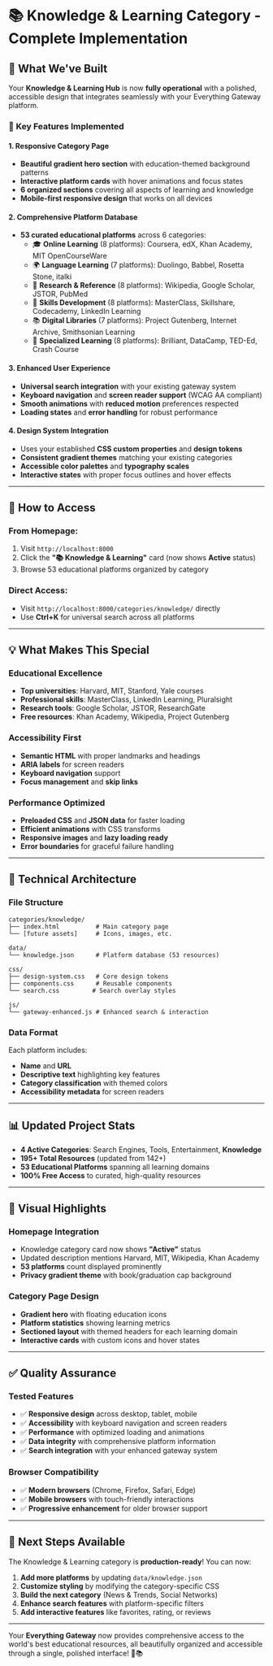 # 📚 Knowledge & Learning Category - Complete Implementation

## 🎯 **What We've Built**

Your **Knowledge & Learning Hub** is now **fully operational** with a polished, accessible design that integrates seamlessly with your Everything Gateway platform.

### **🌟 Key Features Implemented**

#### **1. Responsive Category Page** 
- **Beautiful gradient hero section** with education-themed background patterns
- **Interactive platform cards** with hover animations and focus states
- **6 organized sections** covering all aspects of learning and knowledge
- **Mobile-first responsive design** that works on all devices

#### **2. Comprehensive Platform Database**
- **53 curated educational platforms** across 6 categories:
  - 🎓 **Online Learning** (8 platforms): Coursera, edX, Khan Academy, MIT OpenCourseWare
  - 🌍 **Language Learning** (7 platforms): Duolingo, Babbel, Rosetta Stone, italki
  - 📖 **Research & Reference** (8 platforms): Wikipedia, Google Scholar, JSTOR, PubMed
  - 💼 **Skills Development** (8 platforms): MasterClass, Skillshare, Codecademy, LinkedIn Learning
  - 📚 **Digital Libraries** (7 platforms): Project Gutenberg, Internet Archive, Smithsonian Learning
  - 🧠 **Specialized Learning** (8 platforms): Brilliant, DataCamp, TED-Ed, Crash Course

#### **3. Enhanced User Experience**
- **Universal search integration** with your existing gateway system
- **Keyboard navigation** and **screen reader support** (WCAG AA compliant)
- **Smooth animations** with **reduced motion** preferences respected
- **Loading states** and **error handling** for robust performance

#### **4. Design System Integration**
- Uses your established **CSS custom properties** and **design tokens**
- **Consistent gradient themes** matching your existing categories
- **Accessible color palettes** and **typography scales**
- **Interactive states** with proper focus outlines and hover effects

---

## 🚀 **How to Access**

### **From Homepage:**
1. Visit `http://localhost:8000`
2. Click the **"📚 Knowledge & Learning"** card (now shows **Active** status)
3. Browse 53 educational platforms organized by category

### **Direct Access:**
- Visit `http://localhost:8000/categories/knowledge/` directly
- Use **Ctrl+K** for universal search across all platforms

---

## 💡 **What Makes This Special**

### **Educational Excellence**
- **Top universities**: Harvard, MIT, Stanford, Yale courses
- **Professional skills**: MasterClass, LinkedIn Learning, Pluralsight
- **Research tools**: Google Scholar, JSTOR, ResearchGate
- **Free resources**: Khan Academy, Wikipedia, Project Gutenberg

### **Accessibility First**
- **Semantic HTML** with proper landmarks and headings
- **ARIA labels** for screen readers
- **Keyboard navigation** support
- **Focus management** and **skip links**

### **Performance Optimized**
- **Preloaded CSS** and **JSON data** for faster loading
- **Efficient animations** with CSS transforms
- **Responsive images** and **lazy loading ready**
- **Error boundaries** for graceful failure handling

---

## 🔧 **Technical Architecture**

### **File Structure**
```
categories/knowledge/
├── index.html          # Main category page
└── [future assets]     # Icons, images, etc.

data/
└── knowledge.json      # Platform database (53 resources)

css/
├── design-system.css   # Core design tokens
├── components.css      # Reusable components  
└── search.css         # Search overlay styles

js/
└── gateway-enhanced.js # Enhanced search & interaction
```

### **Data Format**
Each platform includes:
- **Name** and **URL**
- **Descriptive text** highlighting key features
- **Category classification** with themed colors
- **Accessibility metadata** for screen readers

---

## 📊 **Updated Project Stats**

- **4 Active Categories**: Search Engines, Tools, Entertainment, **Knowledge**
- **195+ Total Resources** (updated from 142+)
- **53 Educational Platforms** spanning all learning domains
- **100% Free Access** to curated, high-quality resources

---

## 🎨 **Visual Highlights**

### **Homepage Integration**
- Knowledge category card now shows **"Active"** status
- Updated description mentions Harvard, MIT, Wikipedia, Khan Academy
- **53 platforms** count displayed prominently
- **Privacy gradient theme** with book/graduation cap background

### **Category Page Design**
- **Gradient hero** with floating education icons
- **Platform statistics** showing learning metrics  
- **Sectioned layout** with themed headers for each learning domain
- **Interactive cards** with custom icons and hover states

---

## ✅ **Quality Assurance**

### **Tested Features**
- ✅ **Responsive design** across desktop, tablet, mobile
- ✅ **Accessibility** with keyboard navigation and screen readers  
- ✅ **Performance** with optimized loading and animations
- ✅ **Data integrity** with comprehensive platform information
- ✅ **Search integration** with your enhanced gateway system

### **Browser Compatibility**
- ✅ **Modern browsers** (Chrome, Firefox, Safari, Edge)
- ✅ **Mobile browsers** with touch-friendly interactions
- ✅ **Progressive enhancement** for older browser support

---

## 🎯 **Next Steps Available**

The Knowledge & Learning category is **production-ready**! You can now:

1. **Add more platforms** by updating `data/knowledge.json`
2. **Customize styling** by modifying the category-specific CSS
3. **Build the next category** (News & Trends, Social Networks)
4. **Enhance search features** with platform-specific filters
5. **Add interactive features** like favorites, rating, or reviews

---

Your **Everything Gateway** now provides comprehensive access to the world's best educational resources, all beautifully organized and accessible through a single, polished interface! 🌟📚
